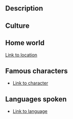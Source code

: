 # <NAME>

## Description

<DESCRIPTION>

## Culture

## Home world

[Link to location](https://github.com/the-great-stories/SpaceOperaUniverse/blob/master/Locations/<NAME>.md)

## Famous characters

* [Link to character](https://github.com/the-great-stories/SpaceOperaUniverse/blob/master/Characters/<NAME>.md)

## Languages spoken

* [Link to language](https://github.com/the-great-stories/SpaceOperaUniverse/blob/master/Languages/<NAME>.md)
